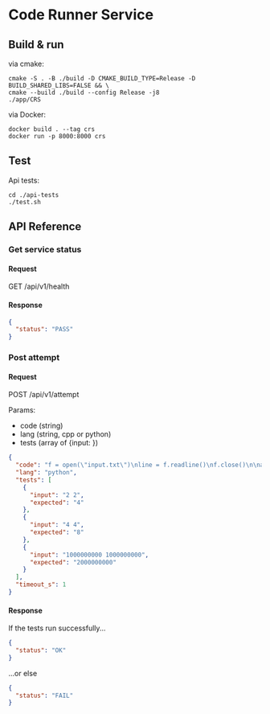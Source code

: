# Code Runner Service

## Build & run

via cmake:

```shell
cmake -S . -B ./build -D CMAKE_BUILD_TYPE=Release -D BUILD_SHARED_LIBS=FALSE && \
cmake --build ./build --config Release -j8
./app/CRS
```

via Docker:

```shell
docker build . --tag crs
docker run -p 8000:8000 crs
```

## Test

Api tests:

```shell
cd ./api-tests
./test.sh
```

## API Reference

### Get service status

#### Request

GET /api/v1/health

#### Response

```json
{
  "status": "PASS"
}
```

### Post attempt

#### Request

POST /api/v1/attempt

Params:

- code (string)
- lang (string, cpp or python)
- tests (array of {input: })

```json
{
  "code": "f = open(\"input.txt\")\nline = f.readline()\nf.close()\n\na = int(line.split(\" \")[0])\nb = int(line.split(\" \")[1])\n\nf = open(\"output.txt\", \"w\")\nf.write(str(a + b))\nf.close()",
  "lang": "python",
  "tests": [
    {
      "input": "2 2",
      "expected": "4"
    },
    {
      "input": "4 4",
      "expected": "8"
    },
    {
      "input": "1000000000 1000000000",
      "expected": "2000000000"
    }
  ],
  "timeout_s": 1
}
```

#### Response

If the tests run successfully...

```json
{
  "status": "OK"
}
```

...or else

```json
{
  "status": "FAIL"
}
```
